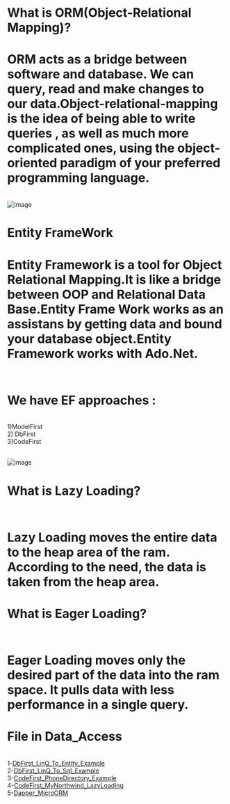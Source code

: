 
# What is ORM(Object-Relational Mapping)?
# ORM acts as a bridge between software and database. We can query, read and make changes to our data.Object-relational-mapping is the idea of being able to write queries , as well as much more complicated ones, using the object-oriented paradigm of your preferred programming language.
<br> ![image](https://user-images.githubusercontent.com/90280719/137193402-eb504d72-a8b7-4efa-83e5-895484e1bb98.png)




# Entity FrameWork
# Entity Framework is a tool for Object Relational Mapping.It is like a bridge between OOP and Relational Data Base.Entity Frame Work works as an assistans by getting data and bound your database object.Entity Framework works with Ado.Net.

# <br> We have EF approaches : 
 <br>  1)ModelFirst
 <br> 2) DbFirst
 <br> 3)CodeFirst
 
 <br> ![image](https://user-images.githubusercontent.com/90280719/137194746-f25d03b7-f030-435d-8c07-b4127df7b9f2.png)

 
# What is Lazy Loading?
# <br> Lazy Loading moves the entire data to the heap area of ​​the ram. According to the need, the data is taken from the heap area.
# What is Eager Loading?
 # <br> Eager Loading moves only the desired part of the data into the ram space. It pulls data with less performance in a single query.
 
 
 # File in Data_Access
<br> 1-[DbFirst_LinQ_To_Entity_Example](https://github.com/SongulSYTRK/Data_Access/tree/master/EntityFramework_DbFirst_L%C4%B0NQ)
<br> 2-[DbFirst_LinQ_To_Sql_Example](https://github.com/SongulSYTRK/Data_Access/tree/master/LinQ_To_Sql_Example)
<br> 3-[CodeFirst_PhoneDirectory_Example](https://github.com/SongulSYTRK/Data_Access/tree/master/CodeFirst_PhoneDirectory_Example)
<br> 4-[CodeFirst_MyNorthwind_LazyLoading](https://github.com/SongulSYTRK/Data_Access/tree/master/Code_First_Example)
<br> 5-[Dapper_MicroORM](https://github.com/SongulSYTRK/Data_Access/tree/master/Dapper_MicroOrm_Example1)

